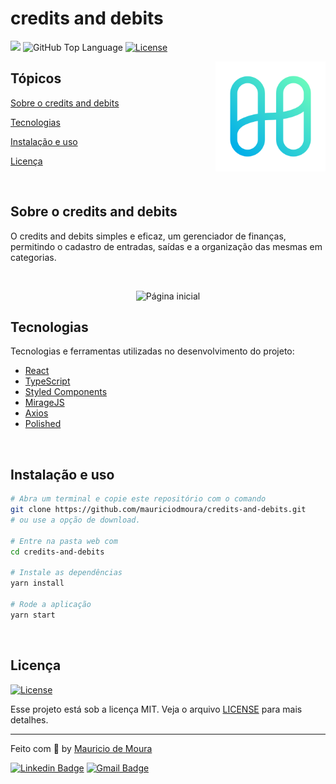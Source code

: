 # credits and debits

<p>
  <img src="https://img.shields.io/badge/made_by-mauriciodmoura-blue">
  <img alt="GitHub Top Language" src="https://img.shields.io/github/languages/top/mauriciodmoura/credits-and-debits">
  <a href="https://opensource.org/licenses/MIT">
    <img alt="License" src="https://img.shields.io/badge/license-MIT-blue">
  </a>
  
</p>

<img align="right" src="src/assets/logo.svg" width="35%" alt="logo">

## Tópicos 

[Sobre o credits and debits](#sobre-o-credits-and-debits)

[Tecnologias](#tecnologias)

[Instalação e uso](#instalação-e-uso)

[Licença](#licença)

<br>

## Sobre o credits and debits

O credits and debits simples e eficaz, um gerenciador de finanças, permitindo o cadastro de entradas, saídas e a organização das mesmas em categorias.

<br>

<p align="center">
  <img src=".github/cover.png" alt="Página inicial">
</p>

## Tecnologias

Tecnologias e ferramentas utilizadas no desenvolvimento do projeto:

- [React](https://reactjs.org/)
- [TypeScript](https://www.typescriptlang.org/)
- [Styled Components](https://styled-components.com/)
- [MirageJS](https://miragejs.com/)
- [Axios](https://github.com/axios/axios)
- [Polished](https://polished.js.org/)

<br>

## Instalação e uso

```bash
# Abra um terminal e copie este repositório com o comando
git clone https://github.com/mauriciodmoura/credits-and-debits.git
# ou use a opção de download.

# Entre na pasta web com 
cd credits-and-debits

# Instale as dependências
yarn install

# Rode a aplicação
yarn start
```

<br>


## Licença
<a href="https://opensource.org/licenses/MIT">
  <img alt="License" src="https://img.shields.io/badge/license-MIT-blue">
</a>

<br>

Esse projeto está sob a licença MIT. Veja o arquivo [LICENSE](/LICENSE) para mais detalhes.

---

Feito com :blue_heart: by [Mauricio de Moura](https://github.com/mauriciodmoura)

[![Linkedin Badge](https://img.shields.io/badge/Mauricio%20de%20Moura-%230A66C2?logo=LinkedIn&logoColor=white&link=https%3A%2F%2Fwww.linkedin.com%2Fin%2Fmauriciomdemoura%2F)](https://www.linkedin.com/in/mauriciomdemoura/) 
[![Gmail Badge](https://img.shields.io/badge/Mauricio%20de%20Moura-%23EA4335?logo=gmail&logoColor=white&link=mailto%3Amauriciomdemoura%40gmail.com)](mailto:mauriciomdemoura@gmail.com)
